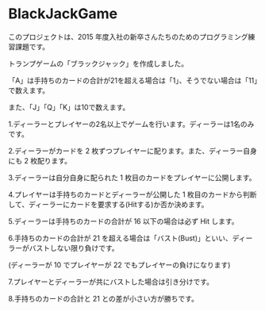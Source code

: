 # BlackJackGame
このプロジェクトは、2015 年度入社の新卒さんたちのためのプログラミング練習課題です。

トランプゲームの「ブラックジャック」を作成しました。

「A」は手持ちのカードの合計が21を超える場合は「1」、そうでない場合は「11」で数えます。

また、「J」「Q」「K」は10で数えます。

1.ディーラーとプレイヤーの2名以上でゲームを行います。ディーラーは1名のみです。

2.ディーラーがカードを 2 枚ずつプレイヤーに配ります。また、ディーラー自身にも 2 枚配ります。

3.ディーラーは自分自身に配られた 1 枚目のカードをプレイヤーに公開します。

4.プレイヤーは手持ちのカードとディーラーが公開した 1 枚目のカードから判断して、ディーラーにカードを要求する(Hitする)か否か決めます。

5.ディーラーは手持ちのカードの合計が 16 以下の場合は必ず Hit します。

6.手持ちのカードの合計が 21 を超える場合は「バスト(Bust)」といい、ディーラーがバストしない限り負けです。

(ディーラーが 10 でプレイヤーが 22 でもプレイヤーの負けになります)

7.プレイヤーとディーラーが共にバストした場合は引き分けです。

8.手持ちのカードの合計と 21 との差が小さい方が勝ちです。

